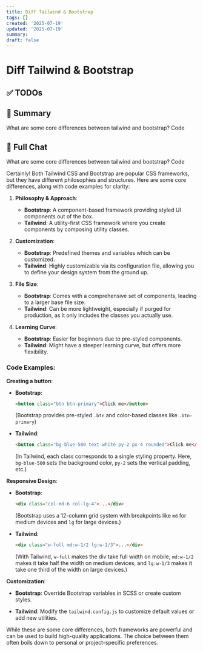 ```yaml
---
title: Diff Tailwind & Bootstrap
tags: []
created: '2025-07-19'
updated: '2025-07-19'
summary:
draft: false
---
```


# Diff Tailwind & Bootstrap

## ✅ TODOs


## 📌 Summary
What are some core differences between tailwind and bootstrap? Code

## 🧠 Full Chat


What are some core differences between tailwind and bootstrap? Code

Certainly! Both Tailwind CSS and Bootstrap are popular CSS frameworks, but they have different philosophies and structures. Here are some core differences, along with code examples for clarity:

1. **Philosophy & Approach**:
   - **Bootstrap**: A component-based framework providing styled UI components out of the box.
   - **Tailwind**: A utility-first CSS framework where you create components by composing utility classes.

2. **Customization**:
   - **Bootstrap**: Predefined themes and variables which can be customized.
   - **Tailwind**: Highly customizable via its configuration file, allowing you to define your design system from the ground up.

3. **File Size**:
   - **Bootstrap**: Comes with a comprehensive set of components, leading to a larger base file size.
   - **Tailwind**: Can be more lightweight, especially if purged for production, as it only includes the classes you actually use.

4. **Learning Curve**:
   - **Bootstrap**: Easier for beginners due to pre-styled components.
   - **Tailwind**: Might have a steeper learning curve, but offers more flexibility.

### Code Examples:

**Creating a button**:

- **Bootstrap**:
  ```html
  <button class="btn btn-primary">Click me</button>
  ```
  
  (Bootstrap provides pre-styled `.btn` and color-based classes like `.btn-primary`)

- **Tailwind**:
  ```html
  <button class="bg-blue-500 text-white py-2 px-4 rounded">Click me</button>
  ```
  
  (In Tailwind, each class corresponds to a single styling property. Here, `bg-blue-500` sets the background color, `py-2` sets the vertical padding, etc.)

**Responsive Design**:

- **Bootstrap**:
  ```html
  <div class="col-md-6 col-lg-4">...</div>
  ```
  
  (Bootstrap uses a 12-column grid system with breakpoints like `md` for medium devices and `lg` for large devices.)

- **Tailwind**:
  ```html
  <div class="w-full md:w-1/2 lg:w-1/3">...</div>
  ```

  (With Tailwind, `w-full` makes the div take full width on mobile, `md:w-1/2` makes it take half the width on medium devices, and `lg:w-1/3` makes it take one third of the width on large devices.)

**Customization**:

- **Bootstrap**: Override Bootstrap variables in SCSS or create custom styles.
  
- **Tailwind**: Modify the `tailwind.config.js` to customize default values or add new utilities.

While these are some core differences, both frameworks are powerful and can be used to build high-quality applications. The choice between them often boils down to personal or project-specific preferences.